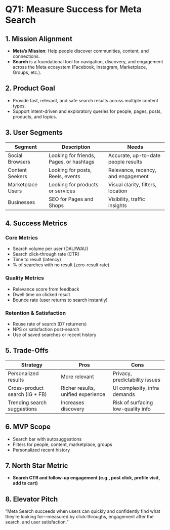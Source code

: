 # Q71: Measure Success for Meta Search

## 1. Mission Alignment
- **Meta’s Mission**: Help people discover communities, content, and connections.
- **Search** is a foundational tool for navigation, discovery, and engagement across the Meta ecosystem (Facebook, Instagram, Marketplace, Groups, etc.).

## 2. Product Goal
- Provide fast, relevant, and safe search results across multiple content types.
- Support intent-driven and exploratory queries for people, pages, posts, products, and topics.

## 3. User Segments

| Segment              | Description                              | Needs                                |
|----------------------|-------------------------------------------|---------------------------------------|
| Social Browsers      | Looking for friends, Pages, or hashtags   | Accurate, up-to-date people results   |
| Content Seekers      | Looking for posts, Reels, events          | Relevance, recency, and engagement    |
| Marketplace Users    | Looking for products or services          | Visual clarity, filters, location     |
| Businesses           | SEO for Pages and Shops                   | Visibility, traffic insights          |

## 4. Success Metrics

### Core Metrics
- Search volume per user (DAU/WAU)
- Search click-through rate (CTR)
- Time to result (latency)
- % of searches with no result (zero-result rate)

### Quality Metrics
- Relevance score from feedback
- Dwell time on clicked result
- Bounce rate (user returns to search instantly)

### Retention & Satisfaction
- Reuse rate of search (D7 returners)
- NPS or satisfaction post-search
- Use of saved searches or recent history

## 5. Trade-Offs

| Strategy                        | Pros                                 | Cons                                |
|----------------------------------|--------------------------------------|-------------------------------------|
| Personalized results             | More relevant                        | Privacy, predictability issues      |
| Cross-product search (IG + FB)   | Richer results, unified experience   | UI complexity, infra demands        |
| Trending search suggestions      | Increases discovery                  | Risk of surfacing low-quality info  |

## 6. MVP Scope
- Search bar with autosuggestions
- Filters for people, content, marketplace, groups
- Personalized recent history

## 7. North Star Metric
- **Search CTR and follow-up engagement (e.g., post click, profile visit, add to cart)**

## 8. Elevator Pitch
“Meta Search succeeds when users can quickly and confidently find what they’re looking for—measured by click-throughs, engagement after the search, and user satisfaction.”
